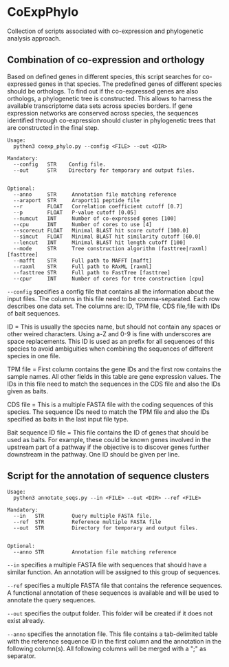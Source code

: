 # CoExpPhylo
Collection of scripts associated with co-expression and phylogenetic analysis approach.


## Combination of co-expression and orthology

Based on defined genes in different species, this script searches for co-expressed genes in that species. The predefined genes of different species should be orthologs. To find out if the co-expressed genes are also orthologs, a phylogenetic tree is constructed. This allows to harness the available transcriptome data sets across species borders. If gene expression networks are conserved across species, the sequences identified through co-expression should cluster in phylogenetic trees that are constructed in the final step.


```
Usage:
  python3 coexp_phylo.py --config <FILE> --out <DIR>

Mandatory:
  --config   STR    Config file.
  --out      STR    Directory for temporary and output files.
 
		
Optional:
  --anno     STR     Annotation file matching reference
  --araport  STR     Araport11 peptide file
  --r        FLOAT   Correlation coefficient cutoff [0.7]
  --p        FLOAT   P-value cutoff [0.05]
  --numcut   INT     Number of co-expressed genes [100]
  --cpu      INT     Number of cores to use [4]
  --scorecut FLOAT   Minimal BLAST hit score cutoff [100.0]
  --simcut   FLOAT   Minimal BLAST hit similarity cutoff [60.0]
  --lencut   INT     Minimal BLAST hit length cutoff [100]
  --mode     STR     Tree construction algorithm (fasttree|raxml) [fasttree]
  --mafft    STR     Full path to MAFFT [mafft]
  --raxml    STR     Full path to RAxML [raxml]
  --fasttree STR     Full path to FastTree [fasttree]
  --cpur     INT     Number of cores for tree construction [cpu]
```


`--config` specifies a config file that contains all the information about the input files. The columns in this file need to be comma-separated. Each row describes one data set. The columns are: ID, TPM file, CDS file,file with IDs of bait sequences.

ID = This is usually the species name, but should not contain any spaces or other weired characters. Using a-Z and 0-9 is fine with underscores are space replacements. This ID is used as an prefix for all sequences of this species to avoid ambiguities when combining the sequences of different species in one file.

TPM file = First column contains the gene IDs and the first row contains the sample names. All other fields in this table are gene expression values. The IDs in this file need to match the sequences in the CDS file and also the IDs given as baits.

CDS file = This is a multiple FASTA file with the coding sequences of this species. The sequence IDs need to match the TPM file and also the IDs specified as baits in the last input file type.

Bait sequence ID file = This file contains the ID of genes that should be used as baits. For example, these could be known genes involved in the upstream part of a pathway if the objective is to discover genes further downstream in the pathway. One ID should be given per line.








## Script for the annotation of sequence clusters

```
Usage:
  python3 annotate_seqs.py --in <FILE> --out <DIR> --ref <FILE>

Mandatory:
  --in   STR         Query multiple FASTA file. 
  --ref  STR         Reference multiple FASTA file
  --out  STR         Directory for temporary and output files.
 
		
Optional:
  --anno STR         Annotation file matching reference
```


`--in` specifies a multiple FASTA file with sequences that should have a similar function. An annotation will be assigned to this group of sequences.

`--ref` specifies a multiple FASTA file that contains the reference sequences. A functional annotation of these sequences is available and will be used to annotate the query sequences.

`--out` specifies the output folder. This folder will be created if it does not exist already.

`--anno` specifies the annotation file. This file contains a tab-delimited table with the reference sequence ID in the first column and the annotation in the following column(s). All following columns will be merged with a ";" as separator.


